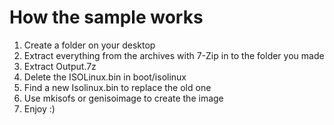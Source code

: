 # How the sample works

1. Create a folder on your desktop
2. Extract everything from the archives with 7-Zip in to the folder you made
3. Extract Output.7z
4. Delete the ISOLinux.bin in boot/isolinux
5. Find a new Isolinux.bin to replace the old one
6. Use mkisofs or genisoimage to create the image
7. Enjoy :)
